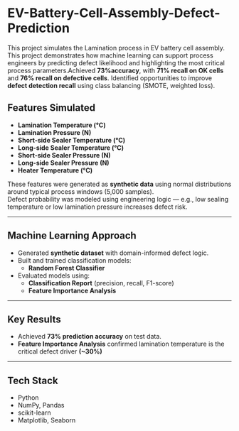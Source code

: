 # EV-Battery-Cell-Assembly-Defect-Prediction
This project simulates the Lamination process in EV battery cell assembly. This project demonstrates how machine learning can support process engineers by predicting defect likelihood and highlighting the most critical process parameters.Achieved **73%accuracy**, with **71% recall on OK cells** and **76% recall on defective cells**. Identified opportunities to improve **defect detection recall** using class balancing (SMOTE, weighted loss).

## Features Simulated
- **Lamination Temperature (°C)**  
- **Lamination Pressure (N)**  
- **Short-side Sealer Temperature (°C)**  
- **Long-side Sealer Temperature (°C)**  
- **Short-side Sealer Pressure (N)**  
- **Long-side Sealer Pressure (N)**  
- **Heater Temperature (°C)**  

These features were generated as **synthetic data** using normal distributions around typical process windows (5,000 samples).  
Defect probability was modeled using engineering logic — e.g., low sealing temperature or low lamination pressure increases defect risk.  

---

## Machine Learning Approach
- Generated **synthetic dataset** with domain-informed defect logic.  
- Built and trained classification models:
  - **Random Forest Classifier**  
- Evaluated models using:
  - **Classification Report** (precision, recall, F1-score)   
  - **Feature Importance Analysis**  

---

## Key Results
- Achieved **73% prediction accuracy** on test data.  
- **Feature Importance Analysis** confirmed lamination temperature is the critical defect driver **(~30%)**

---

## Tech Stack
- Python  
- NumPy, Pandas  
- scikit-learn  
- Matplotlib, Seaborn  
